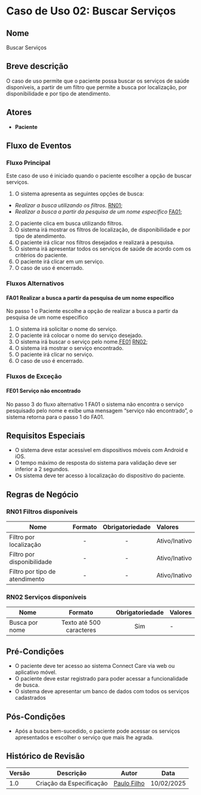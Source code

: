 
# Caso de Uso 02: Buscar Serviços

## Nome
Buscar Serviços

## Breve descrição
O caso de uso permite que o paciente possa buscar os serviços de saúde disponíveis, a partir de um filtro que permite a busca por localização, por disponibilidade e por tipo de atendimento.

## Atores
- **Paciente**

## Fluxo de Eventos

### Fluxo Principal
Este caso de uso é iniciado quando o paciente escolher a opção de buscar serviços.

1. O sistema apresenta as seguintes opções de busca:
- *Realizar a busca utilizando os filtros.* [RN01](#rn01-filtros-disponiveis);
- *Realizar a busca a partir da pesquisa de um nome específico* [FA01](#fa01-realizar-a-busca-a-partir-da-pesquisa-de-um-nome-especifico);

2. O paciente clica em busca utilizando filtros.
3. O sistema irá mostrar os filtros de localização, de disponibilidade e por tipo de atendimento.
4. O paciente irá clicar nos filtros desejados e realizará a pesquisa.
5. O sistema irá apresentar todos os serviços de saúde de acordo com os critérios do paciente.
6. O paciente irá clicar em um serviço.
7. O caso de uso é encerrado.


### Fluxos Alternativos

#### FA01 Realizar a busca a partir da pesquisa de um nome específico

No passo 1 o Paciente escolhe a opção de realizar a busca a partir da pesquisa de um nome específico

1. O sistema irá solicitar o nome do serviço.
2. O paciente irá colocar o nome do serviço desejado.
3. O sistema irá buscar o serviço pelo nome.[FE01](#fe01-servico-nao-encontrado) [RN02](#rn02-servicos-disponiveis);
4. O sistema irá mostrar o serviço encontrado.
5. O paciente irá clicar no serviço.
6. O caso de uso é encerrado.

### Fluxos de Exceção

#### FE01 Serviço não encontrado

No passo 3 do fluxo alternativo 1 FA01 o sistema não encontra o serviço pesquisado pelo nome e exibe uma mensagem “serviço não encontrado”, o sistema retorna para o passo 1 do FA01.

## Requisitos Especiais

- O sistema deve estar acessível em dispositivos móveis com Android e iOS.
- O tempo máximo de resposta do sistema para validação deve ser inferior a 2 segundos.
- Os sistema deve ter acesso à localização do dispositivo do paciente.

## Regras de Negócio

### RN01 Filtros disponíveis
| Nome                           |         Formato         | Obrigatoriedade | Valores |
|--------------------------------|:----------------------:|:--------------:|:--------|
| Filtro por localização         |             -          |       -      | Ativo/Inativo      |
| Filtro por disponibilidade     |             -          |       -      | Ativo/Inativo      |
| Filtro por tipo de atendimento |             -          |       -      | Ativo/Inativo      |

### RN02 Serviços disponíveis
| Nome                   |         Formato          | Obrigatoriedade | Valores |
|------------------------|:------------------------:|:--------------:|:--------|
| Busca por nome         | Texto até 500 caracteres |       Sim      |    -    |


## Pré-Condições

- O paciente deve ter acesso ao sistema Connect Care via web ou aplicativo móvel.
- O paciente deve estar registrado para poder acessar a funcionalidade de busca.
- O sistema deve apresentar um banco de dados com todos os serviços cadastrados

## Pós-Condições

- Após a busca bem-sucedido, o paciente pode acessar os serviços apresentados e escolher o serviço que mais lhe agrada.

## Histórico de Revisão

| Versão | Descrição | Autor | Data |
| ------ | ------------------------------------------------------------------- | ------------ |---------- |
| 1.0 | Criação da Especificação | [Paulo Filho](http://github.com/paulofilho2) | 10/02/2025 |